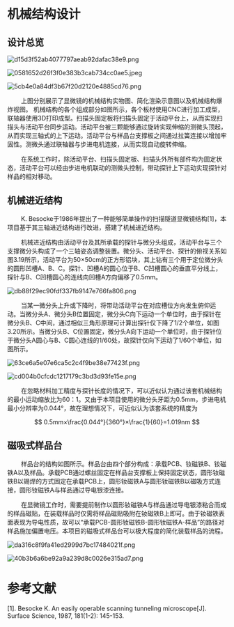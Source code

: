 # 机械结构设计

## 设计总览

![d15d3f52ab4077797aeab92dafac38e9.png](media/d15d3f52ab4077797aeab92dafac38e9.png)

![0581652d26f3f0e383b3cab734cc0ae5.jpeg](media/0581652d26f3f0e383b3cab734cc0ae5.jpeg)

![5cb4e0a84df3b67f20d2120e4885cd76.png](media/5cb4e0a84df3b67f20d2120e4885cd76.png)

        上图分别展示了显微镜的机械结构实物图、简化渲染示意图以及机械结构爆炸视图。
机械结构的各个组成部分如图所示，各个板材使用CNC进行加工成型，联轴器使用3D打印成型。扫描头固定板将扫描头固定于活动平台上，从而实现扫描头与活动平台同步运动。活动平台被三颗能够通过旋转实现伸缩的测微头顶起，从而实现三轴式的上下运动。活动平台与样品台支撑板之间通过拉簧连接以增加牢固性。测微头通过联轴器与步进电机连接，从而实现自动旋转伸缩。

        在系统工作时，除活动平台、扫描头固定板、扫描头外所有部件均为固定状态，活动平台可以经由步进电机联动的测微头控制，带动探针上下运动实现探针对样品的相对移动。

## 机械进近结构

        K. Besocke于1986年提出了一种能够简单操作的扫描隧道显微镜结构[1]，本项目基于其三轴进近结构进行改进，搭建了机械进近结构。

        机械进近结构由活动平台及其所承载的探针与微分头组成，活动平台与三个支撑微分头构成了一个三轴姿态调整装置。微分头、活动平台、探针的俯视关系如图3.19所示，活动平台为50×50cm的正方形铝块，其上钻有三个用于定位微分头的圆形凹槽A、B、C。探针、凹槽A的圆心位于B、C凹槽圆心的垂直平分线上，探针与B、C凹槽圆心的连线向凹槽A方向偏移了0.5mm。

![db88f29ec90fdf337fb9147e766fa806.png](media/db88f29ec90fdf337fb9147e766fa806.png)

        当某一微分头上升或下降时，将带动活动平台在对应槽位方向发生俯仰运动。当微分头A、微分头B位置固定，微分头C向下运动一个单位时，由于探针在微分头B、C中间，通过相似三角形原理可计算出探针仅下降了1/2个单位，如图3.20所示。当微分头B、C位置固定，微分头A向下运动一个单位时，由于探针位于微分头A圆心与B、C圆心连线的1/60处，故探针仅向下运动了1/60个单位，如图所示。

![63ce6a5e07e6ca5c2c4f9be38e77423f.png](media/63ce6a5e07e6ca5c2c4f9be38e77423f.png)

![cd004b0cfcdc1217179c3bd3d93fe15e.png](media/cd004b0cfcdc1217179c3bd3d93fe15e.png)

        在忽略材料加工精度与探针长度的情况下，可以近似认为通过该套机械结构的最小运动缩放比为60：1。又由于本项目使用的微分头牙距为0.5mm，步进电机最小分辨率为0.044°，故在理想情况下，可近似认为该套系统的精度为

$$
0.5mm×\frac{0.044°}{360°}×\frac{1}{60}=1.019nm
$$

## 磁吸式样品台

        样品台的结构如图所示。样品台由四个部分构成：承载PCB、钕磁铁B、钕磁铁A以及样品。承载PCB通过螺丝固定在样品台支撑板上保持固定状态，圆形钕磁铁B以锡焊的方式固定在承载PCB上，圆形钕磁铁A与圆形钕磁铁B以磁吸方式连接，圆形钕磁铁A与样品通过导电银漆连接。

        在显微镜工作时，需要提前制作以圆形钕磁铁A与样品通过导电银漆粘合而成的样品磁贴，在装载样品时仅需将样品磁贴吸附在钕磁铁B上即可。由于钕磁铁表面表现为导电性质，故可以“承载PCB-圆形钕磁铁B-圆形钕磁铁A-样品”的路径对样品施加偏置电压。本项目的磁吸式样品台可以极大程度的简化装载样品的流程。

![da316c8f9fa41ed2999d7bc17484021f.png](media/da316c8f9fa41ed2999d7bc17484021f.png)

![40b3b6a6be92a9a239d8c0026e315ad7.png](media/40b3b6a6be92a9a239d8c0026e315ad7.png)

# 参考文献

[1].    Besocke K. An easily operable scanning tunneling microscope[J]. Surface Science, 1987, 181(1-2): 145-153.
